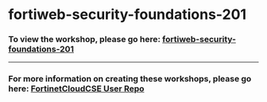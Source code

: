 <h1>fortiweb-security-foundations-201</h1><h3>To view the workshop, please go here: <a href=https://fortinetcloudcse.github.io/fortiweb-security-foundations-201/>fortiweb-security-foundations-201</a></h3><hr><h3>For more information on creating these workshops, please go here: <a href=https://fortinetcloudcse.github.io/UserRepo/>FortinetCloudCSE User Repo</a></h3>